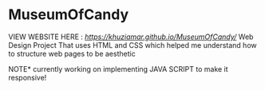 # MuseumOfCandy
VIEW WEBSITE HERE : *https://khuziamar.github.io/MuseumOfCandy/*
Web Design Project That uses HTML and CSS which helped me understand how to structure web pages to be aesthetic 

NOTE* currently working on implementing JAVA SCRIPT to make it responsive!  
